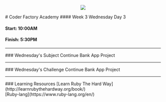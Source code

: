 <p align="center"><img src="https://github.com/coder-factory-academy/cf-guidline-css/blob/master/CFA.png"></p>
# Coder Factory Academy
#### Week 3 Wednesday Day 3

#### Start: 10:00AM
#### Finish: 5:30PM
<hr>
### Wednesday's Subject
Continue Bank App Project


<hr>
### Wednesday's Challenge
Continue Bank App Project

<hr>
### Learning Resources
[Learn Ruby The Hard Way](http://learnrubythehardway.org/book/) <br>
[Ruby-lang](https://www.ruby-lang.org/en/)
